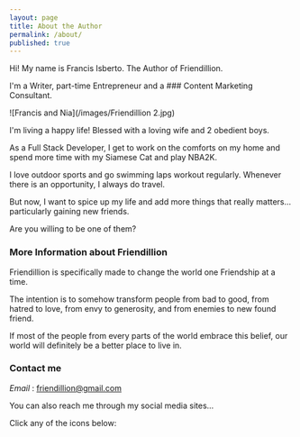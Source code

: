```yaml
---
layout: page
title: About the Author
permalink: /about/
published: true
---
```


Hi! My name is Francis Isberto. The Author of Friendillion.

I'm a Writer, part-time Entrepreneur and a ### Content Marketing Consultant.



![Francis and Nia](/images/Friendillion 2.jpg)  


I'm living a happy life! Blessed with a loving wife and 2 obedient boys. 

As a Full Stack Developer, I get to work on the comforts on my home and spend more time with my Siamese Cat and play NBA2K.

I love outdoor sports and go swimming laps workout regularly. Whenever there is an opportunity, I always do travel.

But now, I want to spice up my life and add more things that really matters... particularly gaining new friends.

Are you willing to be one of them?


### More Information about Friendillion  


Friendillion is specifically made to change the world one Friendship at a time. 

The intention is to somehow transform people from bad to good, from hatred to love, from envy to generosity, and from enemies to new found friend. 

If most of the people from every parts of the world embrace this belief, our world will definitely be a better place to live in.

### Contact me


_Email_ : [friendillion@gmail.com](mailto:friendillion@gmail.com)

You can also reach me through my social media sites...  

Click any of the icons below:

